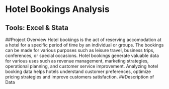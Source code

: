 # Hotel Bookings Analysis

## Tools: Excel & Stata
##Project Overview
Hotel bookings is the act of reserving accomodation at a hotel for a specific period of time by an individual or groups. The bookings can be made for various purposes such as leisure travel, business trips, conferences, or special occasions. Hotel bookings generate valuable data for various uses such as revenue management, marketing strategies, operational planning, and customer service improvement. Analyzing hotel booking data helps hotels understand customer preferences, optimize pricing strategies and improve customers satisfaction.
##Description of Data
